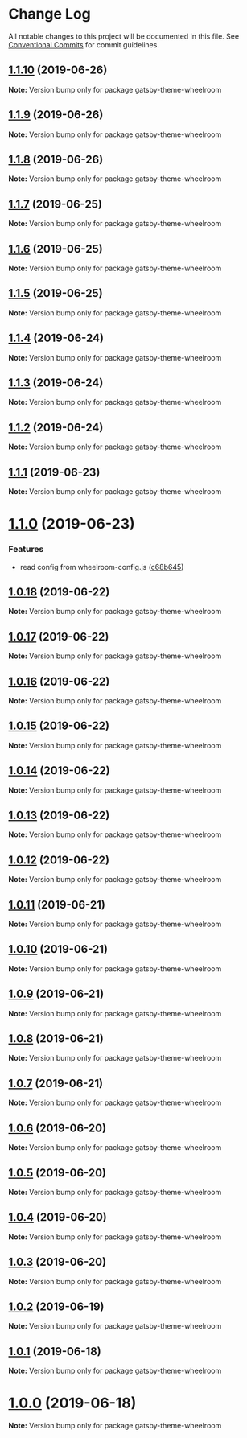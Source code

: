 # Change Log

All notable changes to this project will be documented in this file.
See [Conventional Commits](https://conventionalcommits.org) for commit guidelines.

## [1.1.10](https://github.com/jaccomeijer/wheelroom/compare/gatsby-theme-wheelroom@1.1.9...gatsby-theme-wheelroom@1.1.10) (2019-06-26)

**Note:** Version bump only for package gatsby-theme-wheelroom





## [1.1.9](https://github.com/jaccomeijer/wheelroom/compare/gatsby-theme-wheelroom@1.1.8...gatsby-theme-wheelroom@1.1.9) (2019-06-26)

**Note:** Version bump only for package gatsby-theme-wheelroom





## [1.1.8](https://github.com/jaccomeijer/wheelroom/compare/gatsby-theme-wheelroom@1.1.7...gatsby-theme-wheelroom@1.1.8) (2019-06-26)

**Note:** Version bump only for package gatsby-theme-wheelroom





## [1.1.7](https://github.com/jaccomeijer/wheelroom/compare/gatsby-theme-wheelroom@1.1.6...gatsby-theme-wheelroom@1.1.7) (2019-06-25)

**Note:** Version bump only for package gatsby-theme-wheelroom





## [1.1.6](https://github.com/jaccomeijer/wheelroom/compare/gatsby-theme-wheelroom@1.1.5...gatsby-theme-wheelroom@1.1.6) (2019-06-25)

**Note:** Version bump only for package gatsby-theme-wheelroom





## [1.1.5](https://github.com/jaccomeijer/wheelroom/compare/gatsby-theme-wheelroom@1.1.4...gatsby-theme-wheelroom@1.1.5) (2019-06-25)

**Note:** Version bump only for package gatsby-theme-wheelroom





## [1.1.4](https://github.com/jaccomeijer/wheelroom/compare/gatsby-theme-wheelroom@1.1.3...gatsby-theme-wheelroom@1.1.4) (2019-06-24)

**Note:** Version bump only for package gatsby-theme-wheelroom





## [1.1.3](https://github.com/jaccomeijer/wheelroom/compare/gatsby-theme-wheelroom@1.1.2...gatsby-theme-wheelroom@1.1.3) (2019-06-24)

**Note:** Version bump only for package gatsby-theme-wheelroom





## [1.1.2](https://github.com/jaccomeijer/wheelroom/compare/gatsby-theme-wheelroom@1.1.1...gatsby-theme-wheelroom@1.1.2) (2019-06-24)

**Note:** Version bump only for package gatsby-theme-wheelroom





## [1.1.1](https://github.com/jaccomeijer/wheelroom/compare/gatsby-theme-wheelroom@1.1.0...gatsby-theme-wheelroom@1.1.1) (2019-06-23)

**Note:** Version bump only for package gatsby-theme-wheelroom





# [1.1.0](https://github.com/jaccomeijer/wheelroom/compare/gatsby-theme-wheelroom@1.0.18...gatsby-theme-wheelroom@1.1.0) (2019-06-23)


### Features

* read config from wheelroom-config.js ([c68b645](https://github.com/jaccomeijer/wheelroom/commit/c68b645))





## [1.0.18](https://github.com/jaccomeijer/wheelroom/compare/gatsby-theme-wheelroom@1.0.17...gatsby-theme-wheelroom@1.0.18) (2019-06-22)

**Note:** Version bump only for package gatsby-theme-wheelroom





## [1.0.17](https://github.com/jaccomeijer/wheelroom/compare/gatsby-theme-wheelroom@1.0.16...gatsby-theme-wheelroom@1.0.17) (2019-06-22)

**Note:** Version bump only for package gatsby-theme-wheelroom





## [1.0.16](https://github.com/jaccomeijer/wheelroom/compare/gatsby-theme-wheelroom@1.0.15...gatsby-theme-wheelroom@1.0.16) (2019-06-22)

**Note:** Version bump only for package gatsby-theme-wheelroom





## [1.0.15](https://github.com/jaccomeijer/wheelroom/compare/gatsby-theme-wheelroom@1.0.14...gatsby-theme-wheelroom@1.0.15) (2019-06-22)

**Note:** Version bump only for package gatsby-theme-wheelroom





## [1.0.14](https://github.com/jaccomeijer/wheelroom/compare/gatsby-theme-wheelroom@1.0.13...gatsby-theme-wheelroom@1.0.14) (2019-06-22)

**Note:** Version bump only for package gatsby-theme-wheelroom





## [1.0.13](https://github.com/jaccomeijer/wheelroom/compare/gatsby-theme-wheelroom@1.0.12...gatsby-theme-wheelroom@1.0.13) (2019-06-22)

**Note:** Version bump only for package gatsby-theme-wheelroom





## [1.0.12](https://github.com/jaccomeijer/wheelroom/compare/gatsby-theme-wheelroom@1.0.11...gatsby-theme-wheelroom@1.0.12) (2019-06-22)

**Note:** Version bump only for package gatsby-theme-wheelroom





## [1.0.11](https://github.com/jaccomeijer/wheelroom/compare/gatsby-theme-wheelroom@1.0.10...gatsby-theme-wheelroom@1.0.11) (2019-06-21)

**Note:** Version bump only for package gatsby-theme-wheelroom





## [1.0.10](https://github.com/jaccomeijer/wheelroom/compare/gatsby-theme-wheelroom@1.0.9...gatsby-theme-wheelroom@1.0.10) (2019-06-21)

**Note:** Version bump only for package gatsby-theme-wheelroom





## [1.0.9](https://github.com/jaccomeijer/wheelroom/compare/gatsby-theme-wheelroom@1.0.8...gatsby-theme-wheelroom@1.0.9) (2019-06-21)

**Note:** Version bump only for package gatsby-theme-wheelroom





## [1.0.8](https://github.com/jaccomeijer/wheelroom/compare/gatsby-theme-wheelroom@1.0.7...gatsby-theme-wheelroom@1.0.8) (2019-06-21)

**Note:** Version bump only for package gatsby-theme-wheelroom





## [1.0.7](https://github.com/jaccomeijer/wheelroom/compare/gatsby-theme-wheelroom@1.0.6...gatsby-theme-wheelroom@1.0.7) (2019-06-21)

**Note:** Version bump only for package gatsby-theme-wheelroom





## [1.0.6](https://github.com/jaccomeijer/wheelroom/compare/gatsby-theme-wheelroom@1.0.5...gatsby-theme-wheelroom@1.0.6) (2019-06-20)

**Note:** Version bump only for package gatsby-theme-wheelroom





## [1.0.5](https://github.com/jaccomeijer/wheelroom/compare/gatsby-theme-wheelroom@1.0.4...gatsby-theme-wheelroom@1.0.5) (2019-06-20)

**Note:** Version bump only for package gatsby-theme-wheelroom





## [1.0.4](https://github.com/jaccomeijer/wheelroom/compare/gatsby-theme-wheelroom@1.0.3...gatsby-theme-wheelroom@1.0.4) (2019-06-20)

**Note:** Version bump only for package gatsby-theme-wheelroom





## [1.0.3](https://github.com/jaccomeijer/wheelroom/compare/gatsby-theme-wheelroom@1.0.2...gatsby-theme-wheelroom@1.0.3) (2019-06-20)

**Note:** Version bump only for package gatsby-theme-wheelroom





## [1.0.2](https://github.com/jaccomeijer/wheelroom/compare/gatsby-theme-wheelroom@1.0.1...gatsby-theme-wheelroom@1.0.2) (2019-06-19)

**Note:** Version bump only for package gatsby-theme-wheelroom





## [1.0.1](https://github.com/jaccomeijer/wheelroom/compare/gatsby-theme-wheelroom@1.0.0...gatsby-theme-wheelroom@1.0.1) (2019-06-18)

**Note:** Version bump only for package gatsby-theme-wheelroom





# [1.0.0](https://github.com/jaccomeijer/wheelroom/compare/gatsby-theme-wheelroom@0.2.3...gatsby-theme-wheelroom@1.0.0) (2019-06-18)

**Note:** Version bump only for package gatsby-theme-wheelroom
